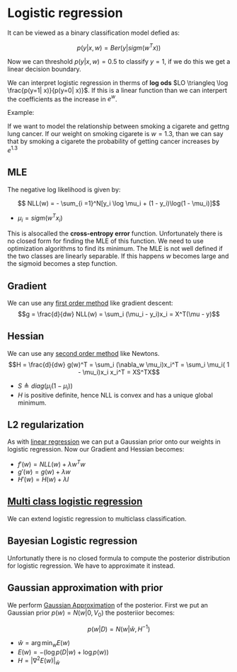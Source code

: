 # Logistic regression
It can be viewed as a binary classification model defied as:

$$ p(y|x,w) = Ber(y| sigm(w^Tx))$$

Now we can threshold $p(y|x,w) = 0.5$ to classify $y=1$, if we do this we get a linear decision boundary. 

We can interpret logistic regression in therms of **log ods** $LO \triangleq \log \frac{p(y=1| x)}{p(y=0| x)}$. If this is a linear function than we can interpert the coefficients as the increase in $e^w$. 

Example:

If we want to model the relationship between smoking a cigarete and gettng lung cancer. If our weight on smoking cigarete is $w=1.3$, than we can say that by smoking a cigarete the probability of getting cancer increases by $e^{1.3}$

## MLE
The negative log likelihood  is given by:

$$ NLL(w) = - \sum_{i =1}^N[y_i \log \mu_i + (1 - y_i)\log(1 - \mu_i)]$$

* $\mu_i = sigm(w^Tx_i)$


This is alsocalled the **cross-entropy error** function. Unfortunately there is no closed form for finding the MLE of this function. We need to use optimization algorithms to find its minimum. The MLE is not well defined if the two classes are linearly separable. If this happens $w$ becomes large and the sigmoid becomes a step function.

## Gradient
We can use any [first order method](first_order_methods.md) like gradient descent:
$$g = \frac{d}{dw} NLL(w) = \sum_i (\mu_i - y_i)x_i = X^T(\mu - y)$$

## Hessian
We can use any [second order method](second_order_methods.md) like Newtons.
$$H = \frac{d}{dw} g(w)^T = \sum_i (\nabla_w \mu_i)x_i^T = \sum_i \mu_i( 1 - \mu_i)x_i x_i^T = XS^TX$$

* $S \triangleq diag(\mu_i (1 - \mu_i))$
* $H$ is positive definite, hence NLL is convex and has a unique global minimum.


## L2 regularization

As with [linear regression](linear_regression.md) we can put a Gaussian prior onto our weights in logistic regression. Now our Gradient and Hessian becomes:

*  $f'(w)= NLL(w) + \lambda w^Tw$
* $g'(w) = g(w) + \lambda w$
* $H'(w) = H(w)  + \lambda I$

## [Multi class logistic regression](multiclass_logistic_regression.md)
We can extend logistic regression to multiclass classification.

##  Bayesian Logistic regression

Unfortunatly there is no closed formula to compute the posterior distribution for logistic regression. We have to approximate it instead.

## Gaussian approximation with prior

We perform [Gaussian Approximation](gaussian_approximation.md) of the posterior. First we put an Gaussian prior $p(w) = N(w| 0, V_0)$ the posteriior becomes:

$$
p(w|D) = N(w| \hat{w}, H^{-1})
$$

* $\hat{w} = \arg \min_w E(w)$
* $E(w) = -(\log p (D|w) + \log p(w))$
* $H = |\nabla^2E(w)|_{\hat{w}}$


